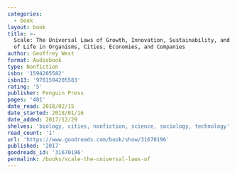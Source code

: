 ```yaml
---
categories:
  - book
layout: book
title: >-
  Scale: The Universal Laws of Growth, Innovation, Sustainability, and the Pace
  of Life in Organisms, Cities, Economies, and Companies
author: Geoffrey West
format: Audiobook
type: Nonfiction
isbn: '1594205582'
isbn13: '9781594205583'
rating: '5'
publisher: Penguin Press
pages: '481'
date_read: 2018/02/15
date_started: 2018/01/16
date_added: 2017/12/29
shelves: 'biology, cities, nonfiction, science, sociology, technology'
read_count: '1'
url: 'https://www.goodreads.com/book/show/31670196'
published: '2017'
goodreads_id: '31670196'
permalink: /books/scale-the-universal-laws-of
---
```



